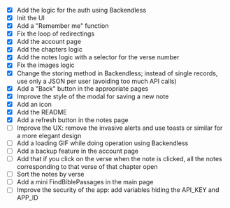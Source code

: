 - [x] Add the logic for the auth using Backendless
- [x] Init the UI
- [x] Add a "Remember me" function
- [x] Fix the loop of redirectings
- [x] Add the account page
- [x] Add the chapters logic
- [x] Add the notes logic with a selector for the verse number
- [x] Fix the images logic
- [x] Change the storing method in Backendless; instead of single records, use only a JSON per user (avoiding too much API calls)
- [x] Add a "Back" button in the appropriate pages
- [x] Improve the style of the modal for saving a new note
- [x] Add an icon
- [x] Add the README
- [x] Add a refresh button in the notes page
- [ ] Improve the UX: remove the invasive alerts and use toasts or similar for a more elegant design
- [ ] Add a loading GIF while doing operation using Backendless
- [ ] Add a backup feature in the account page
- [ ] Add that if you click on the verse when the note is clicked, all the notes corresponding to that verse of that chapter open
- [ ] Sort the notes by verse
- [ ] Add a mini FindBiblePassages in the main page
- [ ] Improve the security of the app: add variables hiding the API_KEY and APP_ID
